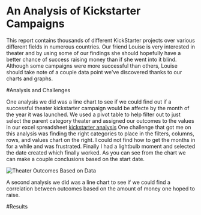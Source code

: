 # An Analysis of Kickstarter Campaigns

This report contains thousands of different KickStarter projects over various different fields in numerous countries.  Our friend Louise is very interested in theater and by using some of our findings she should hopefully have a better chance of success raising money than if she went into it blind.  Although some campaigns were more successful than others, Louise should take note of a couple data point we've discovered thanks to our charts and graphs.

#Analysis and Challenges

One analysis we did was a line chart to see if we could find out if a successful theater kickstarter campaign would be affecte by the month of the year it was launched. We used a pivot table to help filter out to just select the parent category theater and assigned our outcomes to the values in our excel spreadsheet [kickstarter analysis](https://github.com/DrewSears11/repo-kickstarter-analysis/blob/main/Kickstarter%20Analysis.zip) One challenge that got me on this analysis was finding the right categories to place in the filters, columns, rows, and values chart on the right.  I could not find how to get the months in for a while and was frustrated.  Finally I had a lightbulb moment and selected the date created which finally worked.  As you can see from the chart we can make a couple conclusions based on the start date.

![Theater Outcomes Based on Data](https://github.com/DrewSears11/repo-kickstarter-analysis/blob/main/Theater_Outcomes_Vs.Launch.png)

A second analysis we did was a line chart to see if we could find a correlation between outcomes based on the amount of money one hoped to raise.  


#Results

